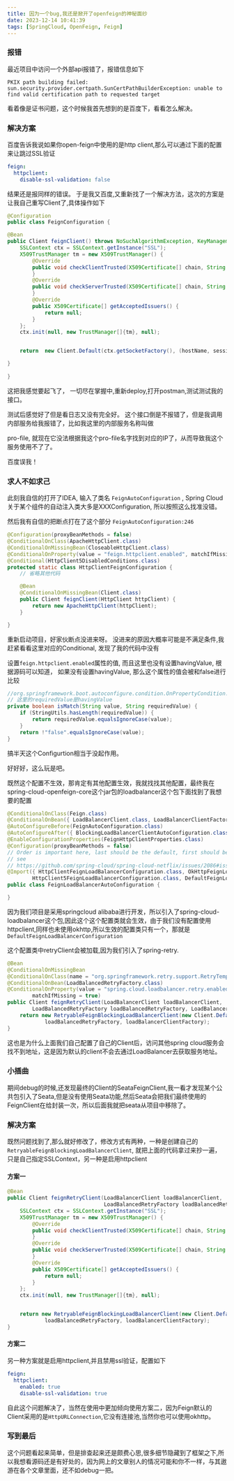 ```yaml
---
title: 因为一个bug,我还是掀开了openfeign的神秘面纱
date: 2023-12-14 10:41:39
tags: [SpringCloud, OpenFeign, Feign]
---
```


### 报错

最近项目中访问一个外部api报错了，报错信息如下

```
PKIX path building failed: sun.security.provider.certpath.SunCertPathBuilderException: unable to find valid certification path to requested target
```
看着像是证书问题，这个时候我首先想到的是百度下，看看怎么解决。

### 解决方案

百度告诉我说如果你open-feign中使用的是http client,那么可以通过下面的配置来让跳过SSL验证

```yml
feign:
  httpclient:
    disable-ssl-validation: false
```

结果还是报同样的错误。 于是我又百度,又重新找了一个解决方法，这次的方案是让我自己重写Client了,具体操作如下

```java
@Configuration
public class FeignConfiguration {

@Bean
public Client feignClient() throws NoSuchAlgorithmException, KeyManagementException {
    SSLContext ctx = SSLContext.getInstance("SSL");
    X509TrustManager tm = new X509TrustManager() {
        @Override
        public void checkClientTrusted(X509Certificate[] chain, String authType) {
        }
        @Override
        public void checkServerTrusted(X509Certificate[] chain, String authType) {
        }
        @Override
        public X509Certificate[] getAcceptedIssuers() {
            return null;
        }
    };
    ctx.init(null, new TrustManager[]{tm}, null);


    return  new Client.Default(ctx.getSocketFactory(), (hostName, session) -> true);

}
   
}

```
这把我感觉要起飞了， 一切尽在掌握中,重新deploy,打开postman,测试测试我的接口。

测试后感觉好了但是看日志又没有完全好。 这个接口倒是不报错了，但是我调用内部服务给我报错了，比如我这里的内部服务名称叫做

pro-file, 就现在它没法根据我这个pro-file名字找到对应的IP了，从而导致我这个服务使用不了了。

百度误我！

### 求人不如求己


此刻我自信的打开了IDEA, 输入了类名 `FeignAutoConfiguration` , Spring Cloud关于某个组件的自动注入类大多是XXXConfiguration, 所以按照这么找准没错。

然后我有自信的把断点打在了这个部分 `FeignAutoConfiguration:246`

```java
@Configuration(proxyBeanMethods = false)
@ConditionalOnClass(ApacheHttpClient.class)
@ConditionalOnMissingBean(CloseableHttpClient.class)
@ConditionalOnProperty(value = "feign.httpclient.enabled", matchIfMissing = true)
@Conditional(HttpClient5DisabledConditions.class)
protected static class HttpClientFeignConfiguration {
	// 省略其他代码

	@Bean
	@ConditionalOnMissingBean(Client.class)
	public Client feignClient(HttpClient httpClient) {
		return new ApacheHttpClient(httpClient);
	}

}
```
重新启动项目，好家伙断点没进来呀。 没进来的原因大概率可能是不满足条件,我赶紧看看这里对应的Conditional, 发现了我的代码中没有

设置`feign.httpclient.enabled`属性的值, 而且这里也没有设置havingValue, 根据源码可以知道， 如果没有设置havingValue, 那么这个属性的值会被和false进行比较

```java
//org.springframework.boot.autoconfigure.condition.OnPropertyCondition.Spec#isMatch
// 这里的requiredValue是havingValue
private boolean isMatch(String value, String requiredValue) {
	if (StringUtils.hasLength(requiredValue)) {
		return requiredValue.equalsIgnoreCase(value);
	}
	return !"false".equalsIgnoreCase(value);
}

```

搞半天这个Configurtion相当于没起作用。 


好好好，这么玩是吧。

既然这个配置不生效，那肯定有其他配置生效，我就找找其他配置，最终我在spring-cloud-openfeign-core这个jar包的loadbalancer这个包下面找到了我想要的配置

```java
@ConditionalOnClass(Feign.class)
@ConditionalOnBean({ LoadBalancerClient.class, LoadBalancerClientFactory.class })
@AutoConfigureBefore(FeignAutoConfiguration.class)
@AutoConfigureAfter({ BlockingLoadBalancerClientAutoConfiguration.class, LoadBalancerAutoConfiguration.class })
@EnableConfigurationProperties(FeignHttpClientProperties.class)
@Configuration(proxyBeanMethods = false)
// Order is important here, last should be the default, first should be optional
// see
// https://github.com/spring-cloud/spring-cloud-netflix/issues/2086#issuecomment-316281653
@Import({ HttpClientFeignLoadBalancerConfiguration.class, OkHttpFeignLoadBalancerConfiguration.class,
		HttpClient5FeignLoadBalancerConfiguration.class, DefaultFeignLoadBalancerConfiguration.class })
public class FeignLoadBalancerAutoConfiguration {

}

```
因为我们项目是采用springcloud alibaba进行开发，所以引入了spring-cloud-loadbalancer这个包,因此这个这个配置类就会生效，由于我们没有配置使用httpclient,同样也未使用okhttp,所以生效的配置类只有一个，那就是 `DefaultFeignLoadBalancerConfiguration`

这个配置类中retryClient会被加载,因为我们引入了spring-retry.

```java
@Bean
@ConditionalOnMissingBean
@ConditionalOnClass(name = "org.springframework.retry.support.RetryTemplate")
@ConditionalOnBean(LoadBalancedRetryFactory.class)
@ConditionalOnProperty(value = "spring.cloud.loadbalancer.retry.enabled", havingValue = "true",
		matchIfMissing = true)
public Client feignRetryClient(LoadBalancerClient loadBalancerClient,
		LoadBalancedRetryFactory loadBalancedRetryFactory, LoadBalancerClientFactory loadBalancerClientFactory) {
	return new RetryableFeignBlockingLoadBalancerClient(new Client.Default(null, null), loadBalancerClient,
			loadBalancedRetryFactory, loadBalancerClientFactory);
}
```

这也是为什么上面我们自己配置了自己的Client后，访问其他spring cloud服务会找不到地址，这是因为默认的client不会去通过LoadBalancer去获取服务地址。 

### 小插曲

期间debug的时候,还发现最终的Client的SeataFeignClient,我一看才发现某个公共包引入了Seata,但是没有使用Seata功能,然后Seata会把我们最终使用的FeignClient在给封装一次，所以后面我就把seata从项目中移除了。

### 解决方案

既然问题找到了,那么就好修改了，修改方式有两种，一种是创建自己的`RetryableFeignBlockingLoadBalancerClient`, 就把上面的代码拿过来抄一遍，只是自己指定SSLContext，另一种是启用httpclient

#### 方案一

```java
@Bean
public Client feignRetryClient(LoadBalancerClient loadBalancerClient,
                               LoadBalancedRetryFactory loadBalancedRetryFactory, LoadBalancerClientFactory loadBalancerClientFactory) throws NoSuchAlgorithmException, KeyManagementException {
    SSLContext ctx = SSLContext.getInstance("SSL");
    X509TrustManager tm = new X509TrustManager() {
        @Override
        public void checkClientTrusted(X509Certificate[] chain, String authType) {
        }
        @Override
        public void checkServerTrusted(X509Certificate[] chain, String authType) {
        }
        @Override
        public X509Certificate[] getAcceptedIssuers() {
            return null;
        }
    };
    ctx.init(null, new TrustManager[]{tm}, null);


    return new RetryableFeignBlockingLoadBalancerClient(new Client.Default(ctx.getSocketFactory(), (hostname, session) -> true), loadBalancerClient,
            loadBalancedRetryFactory, loadBalancerClientFactory);
}
```

#### 方案二
另一种方案就是启用httpclient,并且禁用ssl验证，配置如下

```yml
feign:
  httpclient:
    enabled: true
    disable-ssl-validation: true

```

自此这个问题解决了，当然在使用中更加倾向使用方案二，因为Feign默认的Client采用的是`HttpURLConnection`,它没有连接池,当然你也可以使用okhttp。

### 写到最后

这个问题看起来简单，但是排查起来还是颇费心思,很多细节隐藏到了框架之下,所以我想看源码还是有好处的，因为网上的文章别人的情况可能和你不一样，与其遨游在各个文章里面，还不如debug一把。

